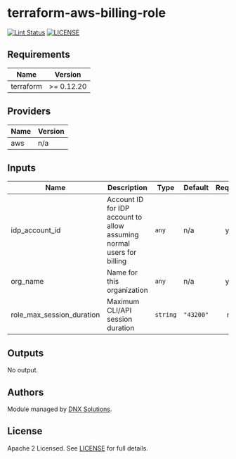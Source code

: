 # terraform-aws-billing-role

[![Lint Status](https://github.com/DNXLabs/terraform-aws-billing-role/workflows/Lint/badge.svg)](https://github.com/DNXLabs/terraform-aws-billing-role/actions)
[![LICENSE](https://img.shields.io/github/license/DNXLabs/terraform-aws-billing-role)](https://github.com/DNXLabs/terraform-aws-billing-role/blob/master/LICENSE)

<!--- BEGIN_TF_DOCS --->
## Requirements

| Name | Version |
|------|---------|
| terraform | >= 0.12.20 |

## Providers

| Name | Version |
|------|---------|
| aws | n/a |

## Inputs

| Name | Description | Type | Default | Required |
|------|-------------|------|---------|:--------:|
| idp\_account\_id | Account ID for IDP account to allow assuming normal users for billing | `any` | n/a | yes |
| org\_name | Name for this organization | `any` | n/a | yes |
| role\_max\_session\_duration | Maximum CLI/API session duration | `string` | `"43200"` | no |

## Outputs

No output.

<!--- END_TF_DOCS --->

## Authors
Module managed by [DNX Solutions](https://github.com/DNXLabs).

## License
Apache 2 Licensed. See [LICENSE](https://github.com/DNXLabs/terraform-aws-billing-role/blob/master/LICENSE) for full details.